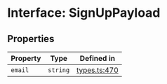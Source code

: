 # Interface: SignUpPayload

## Properties

| Property | Type | Defined in |
| ------ | ------ | ------ |
| `email` | `string` | [types.ts:470](https://github.com/monerium/js-monorepo/blob/main/packages/sdk/src/types.ts#L470) |
